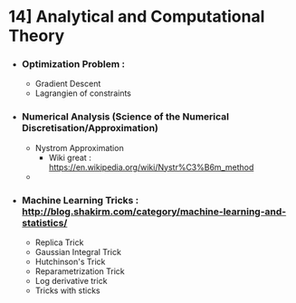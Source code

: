 # 14] Analytical and Computational Theory
- ### Optimization Problem :
  - Gradient Descent
  - Lagrangien of constraints
- ### Numerical Analysis (Science of the Numerical Discretisation/Approximation)
  - Nystrom Approximation
    - Wiki great : https://en.wikipedia.org/wiki/Nystr%C3%B6m_method
  - 
- ### Machine Learning Tricks : http://blog.shakirm.com/category/machine-learning-and-statistics/
  - Replica Trick
  - Gaussian Integral Trick 
  - Hutchinson's Trick
  - Reparametrization Trick
  - Log derivative trick
  - Tricks with sticks
  
